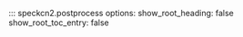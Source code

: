 ::: speckcn2.postprocess
    options:
      show_root_heading: false
      show_root_toc_entry: false
